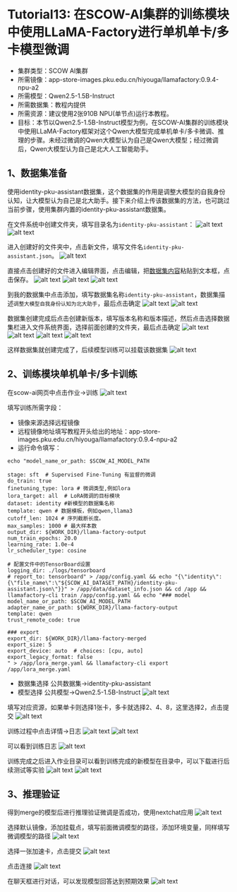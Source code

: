 # Tutorial13: 在SCOW-AI集群的训练模块中使用LLaMA-Factory进行单机单卡/多卡模型微调

* 集群类型：SCOW AI集群
* 所需镜像：app-store-images.pku.edu.cn/hiyouga/llamafactory:0.9.4-npu-a2
* 所需模型：Qwen2.5-1.5B-Instruct
* 所需数据集：教程内提供
* 所需资源：建议使用2张910B NPU(单节点)运行本教程。
* 目标：本节以Qwen2.5-1.5B-Instruct模型为例，在SCOW-AI集群的训练模块中使用LLaMA-Factory框架对这个Qwen大模型完成单机单卡/多卡微调、推理的步骤。未经过微调的Qwen大模型认为自己是Qwen大模型；经过微调后，Qwen大模型认为自己是北大人工智能助手。


## 1、数据集准备
使用identity-pku-assistant数据集，这个数据集的作用是调整大模型的自我身份认知，让大模型认为自己是北大助手。接下来介绍上传该数据集的方法，也可跳过当前步骤，使用集群内置的identity-pku-assistant数据集。

在文件系统中创建文件夹，填写目录名为`identity-pku-assistant`：
![alt text](assets/image-3.png)
![alt text](assets/image-4.png)

进入创建好的文件夹中，点击新文件，填写文件名`identity-pku-assistant.json`。
![alt text](assets/image-5.png)

直接点击创建好的文件进入编辑界面，点击编辑，把[数据集内容](https://app-store-images.pku.edu.cn/pku-app-store-storage/dataset/identity-pku-assistant.json)粘贴到文本框，点击保存。
![alt text](assets/image-6.png)
![alt text](assets/image-7.png)
![alt text](assets/image-8.png)

到我的数据集中点击添加，填写数据集名称`identity-pku-assistant`，数据集描述`调整大模型自我身份认知为北大助手`，最后点击确定
![alt text](assets/image-9.png)
![alt text](assets/image-10.png)

数据集创建完成后点击创建新版本，填写版本名称和版本描述，然后点击选择数据集栏进入文件系统界面，选择前面创建的文件夹，最后点击确定
![alt text](assets/image-11.png)
![alt text](assets/image-12.png)
![alt text](assets/image-13.png)
![alt text](assets/image-14.png)

这样数据集就创建完成了，后续模型训练可以挂载该数据集
![alt text](assets/image-15.png)

## 2、训练模块单机单卡/多卡训练
在scow-ai网页中点击作业->训练
![alt text](image.png)

填写训练所需字段：
* 镜像来源选择远程镜像
* 远程镜像地址填写教程开头给出的地址：app-store-images.pku.edu.cn/hiyouga/llamafactory:0.9.4-npu-a2
* 运行命令填写：
```
echo "model_name_or_path: $SCOW_AI_MODEL_PATH

stage: sft  # Supervised Fine-Tuning 有监督的微调
do_train: true
finetuning_type: lora # 微调类型,例如lora
lora_target: all  # LoRA微调的目标模块
dataset: identity #新模型的数据集名称
template: qwen # 数据模板，例如qwen,llama3
cutoff_len: 1024 # 序列截断长度。
max_samples: 1000 # 最大样本数 
output_dir: ${WORK_DIR}/llama-factory-output
num_train_epochs: 20.0
learning_rate: 1.0e-4
lr_scheduler_type: cosine

# 配置文件中的TensorBoard设置
logging_dir: ./logs/tensorboard
# report_to: tensorboard" > /app/config.yaml && echo "{\"identity\":{\"file_name\":\"${SCOW_AI_DATASET_PATH}/identity-pku-assistant.json\"}}" > /app/data/dataset_info.json && cd /app && llamafactory-cli train /app/config.yaml && echo "### model
model_name_or_path: $SCOW_AI_MODEL_PATH
adapter_name_or_path: ${WORK_DIR}/llama-factory-output
template: qwen
trust_remote_code: true

### export
export_dir: ${WORK_DIR}/llama-factory-merged
export_size: 5
export_device: auto  # choices: [cpu, auto]
export_legacy_format: false
" > /app/lora_merge.yaml && llamafactory-cli export /app/lora_merge.yaml 
```
* 数据集选择 公共数据集->identity-pku-assistant
* 模型选择 公共模型->Qwen2.5-1.5B-Instruct
![alt text](assets/image-28.png)

填写对应资源，如果单卡则选择1张卡，多卡就选择2、4、8，这里选择2，点击提交
![alt text](assets/image-17.png)

训练过程中点击详情->日志
![alt text](assets/image-18.png)
![alt text](assets/image-19.png)

可以看到训练日志
![alt text](assets/image-20.png)

训练完成之后进入作业目录可以看到训练完成的新模型在目录中，可以下载进行后续测试等实验
![alt text](assets/image-21.png)
![alt text](assets/image-22.png)

## 3、推理验证
得到merge的模型后进行推理验证微调是否成功，使用nextchat应用
![alt text](assets/image-23.png)

选择默认镜像，添加挂载点，填写前面微调模型的路径，添加环境变量，同样填写微调模型的路径
![alt text](assets/image-24.png)

选择一张加速卡，点击提交
![alt text](assets/image-25.png)

点击连接
![alt text](assets/image-26.png)

在聊天框进行对话，可以发现模型回答达到预期效果
![alt text](assets/image-27.png)
